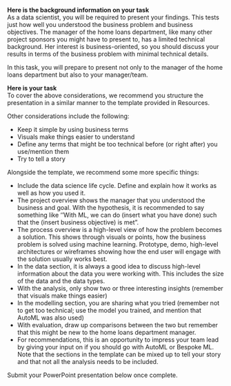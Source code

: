**Here is the background information on your task**<br>
As a data scientist, you will be required to present your findings. This tests just how well you understood the business problem 
and business objectives. The manager of the home loans department, like many other project sponsors you might have to present to, 
has a limited technical background. Her interest is business-oriented, so you should discuss your results in terms of the business 
problem with minimal technical details.

In this task, you will prepare to present not only to the manager of the home loans department but also to your manager/team.

**Here is your task**<br>
To cover the above considerations, we recommend you structure the presentation in a similar manner to the template provided in Resources. 

Other considerations include the following:

 - Keep it simple by using business terms
 - Visuals make things easier to understand
 - Define any terms that might be too technical before (or right after) you use/mention them
 - Try to tell a story

Alongside the template, we recommend some more specific things:

 - Include the data science life cycle. Define and explain how it works as well as how you used it.
 - The project overview shows the manager that you understood the business and goal. With the hypothesis, it is recommended to say something like 
   ‘’With ML, we can do (insert what you have done) such that the (insert business objective) is met”.
 - The process overview is a high-level view of how the problem becomes a solution. This shows through visuals or points, how the business 
   problem is solved using machine learning. Prototype, demo, high-level architectures or wireframes showing how the end user will engage with the solution 
   usually works best.
 - In the data section, it is always a good idea to discuss high-level information about the data you were working with. This includes the size of the data 
   and the data types.
 - With the analysis, only show two or three interesting insights (remember that visuals make things easier)
 - In the modelling section, you are sharing what you tried (remember not to get too technical; use the model you trained, and mention that AutoML was also used)
 - With evaluation, draw up comparisons between the two but remember that this might be new to the home loans department manager.
 - For recommendations, this is an opportunity to impress your team lead by giving your input on if you should go with AutoML or Bespoke ML.
Note that the sections in the template can be mixed up to tell your story and that not all the analysis needs to be included. 

Submit your PowerPoint presentation below once complete.
